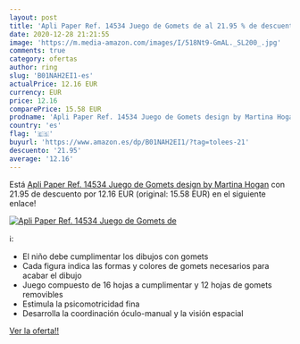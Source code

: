 ```yaml
---
layout: post
title: 'Apli Paper Ref. 14534 Juego de Gomets de al 21.95 % de descuento'
date: 2020-12-28 21:21:55
image: 'https://m.media-amazon.com/images/I/518Nt9-GmAL._SL200_.jpg'
comments: true
category: ofertas
author: ring
slug: 'B01NAH2EI1-es'
actualPrice: 12.16 EUR
currency: EUR
price: 12.16
comparePrice: 15.58 EUR
prodname: 'Apli Paper Ref. 14534 Juego de Gomets design by Martina Hogan'
country: 'es'
flag: '🇪🇸'
buyurl: 'https://www.amazon.es/dp/B01NAH2EI1/?tag=tolees-21'
descuento: '21.95'
average: '12.16'
---
```


Está [Apli Paper Ref. 14534 Juego de Gomets design by Martina Hogan](https://www.amazon.es/dp/B01NAH2EI1/?tag=tolees-21) con 21.95 de descuento por 12.16 EUR (original: 15.58 EUR) en el siguiente enlace!

[![Apli Paper Ref. 14534 Juego de Gomets de](https://m.media-amazon.com/images/I/518Nt9-GmAL._SL200_.jpg)](https://www.amazon.es/dp/B01NAH2EI1/?tag=tolees-21)

ℹ️:

- El niño debe cumplimentar los dibujos con gomets
- Cada figura indica las formas y colores de gomets necesarios para acabar el dibujo
- Juego compuesto de 16 hojas a cumplimentar y 12 hojas de gomets removibles
- Estimula la psicomotricidad fina
- Desarrolla la coordinación óculo-manual y la visión espacial

[Ver la oferta!!](https://www.amazon.es/dp/B01NAH2EI1/?tag=tolees-21)
